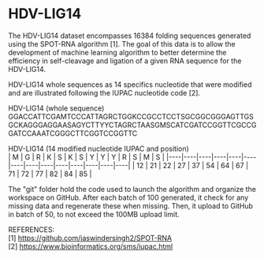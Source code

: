 # HDV-LIG14

The HDV-LIG14 dataset encompasses 16384 folding sequences generated using the SPOT-RNA algorithm [1]. The goal of this data is to allow the development of machine learning algorithm to better determine the efficiency in self-cleavage and ligation of a given RNA sequence for the HDV-LIG14.

HDV-LIG14 whole sequences as 14 specifics nucleotide that were modified and are illustrated following the IUPAC nucleotide code [2].

HDV-LIG14 (whole sequence)  
GGACCATTCGAMTCCCATTAGRCTGGKCCGCCTCCTSGCGGCGGGAGTTGSGCKAGGGAGGAASAGYCTTYYCTAGRCTAASGMSCATCGATCCGGTTCGCCGGATCCAAATCGGGCTTCGGTCCGGTTC  

HDV-LIG14 (14 modified nucleotide IUPAC and position)  
| M  | G  | R  | K  | S  | K  | S  | Y  | Y  | Y  | R  | S  | M  | S  |
|----|----|----|----|----|----|----|----|----|----|----|----|----|----|
| 12 | 21 | 22 | 27 | 37 | 54 | 64 | 67 | 71 | 72 | 77 | 82 | 84 | 85 |

The "git" folder hold the code used to launch the algorithm and organize the workspace on GitHub. After each batch of 100 generated, it check for any missing data and regenerate these when missing. Then, it upload to GitHub in batch of 50, to not exceed the 100MB upload limit.

REFERENCES:  
[1] https://github.com/jaswindersingh2/SPOT-RNA  
[2] https://www.bioinformatics.org/sms/iupac.html  

